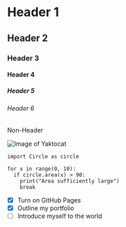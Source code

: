 # Header 1
## Header 2
### Header 3
#### Header 4
##### Header 5
###### Header 6
Non-Header

![Image of Yaktocat](https://octodex.github.com/images/yaktocat.png)

```
import Circle as circle

for x in range(0, 10):
  if circle.area(x) > 90:
    print("Area sufficiently large")
    break
```

- [x] Turn on GitHub Pages
- [x] Outline my portfolio
- [ ] Introduce myself to the world
